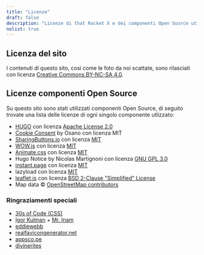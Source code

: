```yaml
---
title: "Licenze"
draft: false
description: "Licenze di that Rocket X e dei componenti Open Source utilizzati su questo sito"
nolist: true
---
```


## Licenza del sito
I contenuti di questo sito, così come le foto da noi scattate, sono rilasciati con licenza [Creative Commons BY-NC-SA 4.0](https://creativecommons.org/licenses/by-nc-sa/4.0/).

## Licenze componenti Open Source
Su questo sito sono stati utilizzati componenti Open Source, di seguito trovate una lista delle licenze di ogni singolo componente utlizzato:

- [HUGO](https://gohugo.io/) con licenza [Apache License 2.0](https://github.com/gohugoio/hugo/blob/master/LICENSE)
- [Cookie Consent](https://www.osano.com/cookieconsent/documentation/license/) by Osano con licenza MIT
- [SharingButtons.io](https://sharingbuttons.io/) con licenza [MIT](https://github.com/mxstbr/sharingbuttons.io/blob/master/LICENSE.md)
- [WOW.js](https://wowjs.uk/) con licenza [MIT](https://github.com/graingert/WOW/blob/master/LICENSE)
- [Animate.css](https://animate.style/) con licenza [MIT](https://github.com/animate-css/animate.css/blob/master/LICENSE)
- Hugo Notice by Nicolas Martignoni con licenza [GNU GPL 3.0](https://github.com/martignoni/hugo-notice/blob/master/LICENSE)
- [instant.page](https://instant.page/) con licenza [MIT](https://github.com/instantpage/instant.page/blob/master/LICENSE)
- lazyload con licenza [MIT](https://github.com/verlok/lazyload/blob/master/LICENSE)
- [leaflet.js](https://leafletjs.com/) con licenza [BSD 2-Clause "Simplified" License](https://github.com/Leaflet/Leaflet/blob/master/LICENSE)
- Map data © [OpenStreetMap contributors](https://www.openstreetmap.org/copyright)

### Ringraziamenti speciali
- [30s of Code (CSS)](https://www.30secondsofcode.org/css/)
- [Igor Kulman](https://blog.kulman.sk/delaying-disqus-comments-to-save-requests/) + [Mr. Inam](https://disq.us/p/27j8583)
- [eddiewebb](https://gist.github.com/eddiewebb/735feb48f50f0ddd65ae5606a1cb41ae)
- [realfavicongenerator.net](https://realfavicongenerator.net/)
- [appsco.pe](https://appsco.pe/developer/splash-screens)
- [divinerites](https://discourse.gohugo.io/t/shortcode-for-openstreetmap-instead-of-googlemaps/12965)
